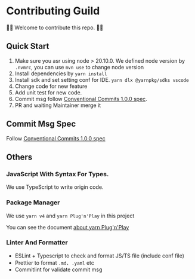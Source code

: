 # Contributing Guild

👏👏 Welcome to contribute this repo. 👏👏

## Quick Start

1. Make sure you asr using node > 20.10.0.
   We defined node version by `.nvmrc`, you can use `mvn use` to change node version
2. Install dependencies by `yarn install`
3. Install sdk and set setting conf for IDE.
   `yarn dlx @yarnpkg/sdks vscode`
4. Change code for new feature
5. Add unit test for new code.
6. Commit msg follow [Conventional Commits 1.0.0 spec](https://www.conventionalcommits.org/en/v1.0.0/).
7. PR and waiting Maintainer merge it

## Commit Msg Spec

Follow [Conventional Commits 1.0.0 spec](https://www.conventionalcommits.org/en/v1.0.0/)

## Others

### JavaScript With Syntax For Types.

We use TypeScript to write origin code.

### Package Manager

We use `yarn v4` and `yarn Plug'n'Play` in this project

You can see the document [about yarn Plug'n'Play](https://yarnpkg.com/features/pnp)

### Linter And Formatter

- ESLint + Typescript to check and format JS/TS file (include conf file)
- Prettier to format `.md`、`.yaml` etc
- Commitlint for validate commit msg


